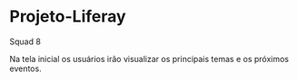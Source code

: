 # Projeto-Liferay
Squad 8

Na tela inicial os usuários irão visualizar os principais temas e os próximos eventos.